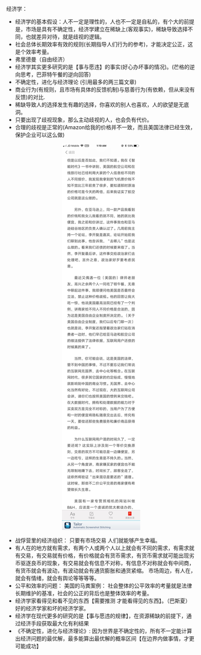 <br>
经济学： 

+ 经济学的基本假设：人不一定是理性的，人也不一定是自私的，有个大的前提是，市场是具有不确定性，经济学建立在稀缺上(客观事实)，稀缺导致选择不同，也就差异对待，就是歧视的逻辑。
+ 社会总体长期效率有效的规则(长期指导人们行为的参考)，才能决定公正，这是个效率考量。
+ 弗里德曼（自由经济）
+ 经济学其实更多研究的是【事与愿违】的事实(好心办坏事的情况)。(芒格的逆向思考，巴菲特午餐的逆向回答)
+ 不确定性，进化与经济理论 (引用最多的两三篇文章)
+ 商业行为(有规则，且市场有具体的反馈机制)与慈善行为(有依赖，但从来没有反馈)的对比.
+ 稀缺导致人的选择发生有趣的选择，你喜欢的别人也喜欢，人的欲望是无底洞。
+ 只要出现了歧视现象，那么主动歧视的人，也会负有代价。
+ 合理的歧视是正常的(Amazon给我的价格并不一致，而且美国法律已经生效，保护企业可以这么做)
<p align="center"> <img src="./AAA-resource/定价的歧视-US.jpg"> </p>


+ 战俘营里的经济组织： 只要有市场交易 人们就能够产生幸福。
+ 有人在的地方就有需求，有两个人或两个人以上就会有不同的需求，有需求就有交易，有交易就有价格，有价格就会有货币需求，有货币需求就可能出现劣币驱逐良币的现象，有交易就会有信息不对称，有信息不对称就会有中间商，有货币就会有波动，有波动就会有通货膨胀和通货紧缩。 市场周边，有人在，就会有情绪，就会有舆论等等等等。
+ 公平和效率的问题： 美国的马粪案例： 社会整体的公平效率的考量就是法律长期维护的基准，社会的公正的背后也是整体效率的考量。
+ 经济学家看得见和看不见的东西【需要推测 才能看得见的东西】。（巴斯夏） 好的经济学家和坏的经济学家。
+ 经济学在现代更多的研究的是【事与愿违的规律】，在资源稀缺的前提下，通过经济手段获取最大化有利结果
+ 《不确定性，进化与经济理论》: 因为世界是不确定性的，所有不一定能计算出经济问题的最优解，最多能算出最优解的概率区间【在边界内做事情，才更可能成功】


